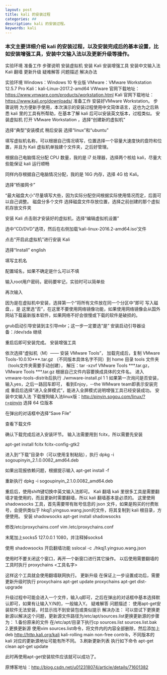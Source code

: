 ```yaml
---
layout: post
title: kali 的安装过程
categories: ##
description: kali 的安装过程。
keywords: kali
---
```


### 本文主要详细介绍 kali 的安装过程，以及安装完成后的基本设置，比如安装增强工具，安装中文输入法以及更新升级等操作。

实验环境
准备工作
步骤说明
安装虚拟机
安装 Kali
安装增强工具
安装中文输入法
Kali 翻墙
更新升级
疑难解答
问题描述
解决办法

实验环境
Windows：Windows 10 专业版 
VMware：VMware Workstation 12.5.7 Pro 
Kali：kali-Linux-2017.2-amd64
VWware 官网下载地址：https://www.vmware.com/products/workstation.html 
Kali 官网下载地址：https://www.kali.org/downloads/
准备工作
安装好VMware Workstation。
步骤说明
为方便新手使用，本次演示的安装过程使用中文简体语言，这也为之后熟悉 kali 里的工具有所帮助，在基本了解 kali 后可以安装英文版本，过程类似。
安装虚拟机
打开 VMware Workstation ，选择“创建新的虚拟机” 

选择“典型”安装模式 
稍后安装
选择“linux”和“ubuntu” 

填写虚拟机名称，可以根据自己情况填写，位置选择一个容量大速度快的盘符和位置，并且为 Kali 虚拟机单独建个文件夹，之后好管理。 

根据自己电脑情况分配 CPU 数量，我的是 i7 处理器，选择两个核给 kali，尽量大些能保证 kali 运行顺畅 

同样内存根据自己电脑情况分配，我的是 16G 内存，选择 4G 给 Kali。 

选择“桥接网卡” 

“最大磁盘大小”尽量填写大些，因为实际分配空间根据实际使用情况而定，后面可以自己调整。 
磁盘分多个文件
选择磁盘文件存放位置，选择之前创建的那个虚拟机存放文件夹 


安装 Kali
点击刚才安装好的虚拟机，选择“编辑虚拟机设置” 

选中“CD/DVD”选项，然后在右侧加载‘kali-linux-2016.2-amd64.iso’文件 

点击“开启此虚拟机”进行安装 Kali 

选择“Install” 
english

填写主机名 

配置域名，如果不确定是什么可以不填 

输入root用户密码，密码要牢记，实验时可以简单些 

再次输入 

因为是在虚拟机中安装，选择第一个“将所有文件放在同一个分区中”即可 
写入磁盘，，是
这里选“否”，在这里不要使用网络镜像功能，如果使用网络镜像会从国外网站下载最新版本软件，如果网络不好会很慢或下载的软件是破损的。 

grub启动引导安装到主引导mbr；这一步一定要选“是” 
安装启动引导器设备：/dev/sda
继续

重启后即可安装完成。
安装增强工具

依次选择“虚拟机（M）—— 安装 VMware Tools”， 
加载完成后，复制 VMware Tools-10.0.10***.tar.gz （不同版本具体名字不同）到 home 目录 tools 文件夹（tools文件夹需要手动创建）， 
解压：tar -xzvf VMware Tools ***.tar.gz，VMware Tools ***.tar.gz 根据自己文件内容要换成具体的文件名。 
进入vmware-tools-distrib后执行
./wmware-install.pl
1
1
如果第一次询问是否安装，输入yes，之后一路回车即可， 
看到Enjoy，--the WMware team即表示安装完成 
重启后选择“进入全屏模式”，能进入全屏模式说明增强工具已经安装成功。
安装中文输入法
下载搜狗输入法linux版：http://pinyin.sogou.com/linux/?r=pinyin 
选择 64 位版本 

在弹出的对话框中选择“Save File” 

查看下载文件 
 
确认下载完成后进入安装环节。
输入法需要用到 fcitx，所以需要先安装


apt-get install fcitx fcitx-config-gtk2

进入到“下载”目录中（可以使用复制粘贴），执行
dpkg -i sogoupinyin_2.1.0.0082_amd64.deb

如果出现报依赖问题，根据提示输入
apt-get install -f

重新执行
dpkg -i sogoupinyin_2.1.0.0082_amd64.deb

重启后，使用shift键切换中英文输入法即可。
Kali 翻墙
kali 里很多工具是需要翻墙才能使用的，而且更新时需要翻墙，所以 kali 翻墙基本是必须的。 
这里使用 shadowsocks 工具，首先需要带有账号信息的 json 文件，如果是购买的付费账号，会提供类似于 hkqj1.yingsuo.wang.json的文件，将其复制到 kali 根目录，方便使用。
安装 shadowsocks
apt-get install shadowsocks

修改/etc/proxychains.conf
vim /etc/proxychains.conf

末尾加上socks5 127.0.0.1 1080，并注释掉socks4 

使用 shadowsocks
开启翻墙功能
sslocal -c ./hkqj1.yingsuo.wang.json

使用时不要关闭这个窗口，再开一个新窗口进行其它操作。
以后使用需要翻墙的工具时执行
proxychains <工具名字>

这样这个工具就会使用翻墙联网执行。
更新升级
在保证上一步设置成功后，需要更新升级时执行
proxychains apt-get update
proxychains apt-get dist-upgrade

升级过程中可能会进入一个文件，输入q即可，之后在弹出的对话框中基本选择默认即可，如果有让输入Y/N的，一般输入Y。
疑难解答
问题描述：
使用apt-get安装软件无法安装，时显示找不到安装包或类似提示
解决办法：
可以尝试下更换更新源以解决这个问题，更新源文件路径为/etc/apt/sources.list更换更新源的步骤为： 
1.备份原来的文件 
在/etc/apt/目录下执行cp sources.list sources.list.bak 
2.更换更新源 
使用vim sources.list命令，将文件内的内容全部删除，然后添加上deb http://http.kali.org/kali kali-rolling main non-free contrib，不同版本的 kali 对应的更新源地址可能有所不同。 
3.刷新更新列表 
执行如下命令
apt-get clean
apt-get update

此时再使用apt-get安装软件应该就可以成功了。

原博客地址：http://blog.csdn.net/u012318074/article/details/71601382




